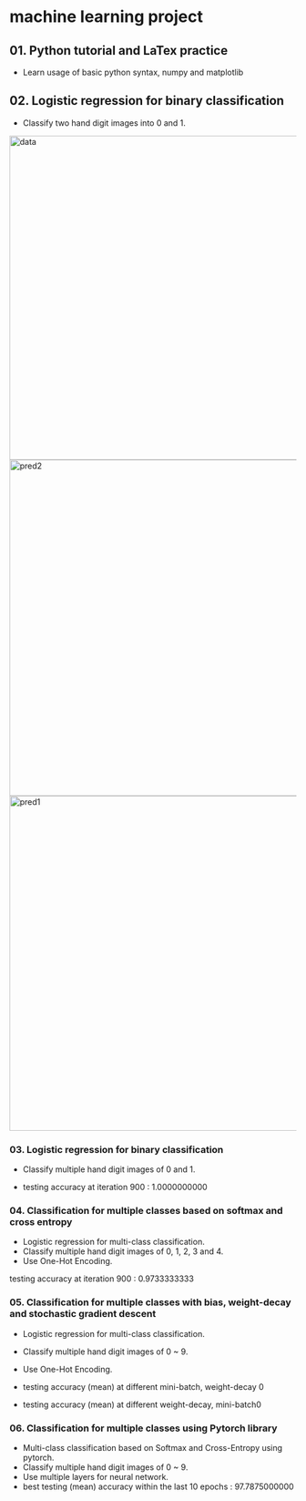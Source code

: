 # machine learning project

## 01. Python tutorial and LaTex practice

* Learn usage of basic python syntax, numpy and matplotlib

## 02. Logistic regression for binary classification

* Classify two hand digit images into 0 and 1.
<img width="569" alt="data" src="https://user-images.githubusercontent.com/76895949/153762708-363c0baa-a9c3-4a32-a95d-a98240115cb7.png">
<img width="590" alt="pred2" src="https://user-images.githubusercontent.com/76895949/153762730-ce73390d-65b7-418b-8042-c1be425b93a2.png">
<img width="588" alt="pred1" src="https://user-images.githubusercontent.com/76895949/153762736-4ebd416b-b05e-4645-9ea0-9011b0561d1c.png">

### 03. Logistic regression for binary classification

* Classify multiple hand digit images of 0 and 1.

* testing accuracy at iteration 900 : 1.0000000000

### 04. Classification for multiple classes based on softmax and cross entropy


* Logistic regression for multi-class classification.
* Classify multiple hand digit images of 0, 1, 2, 3 and 4.
* Use One-Hot Encoding.

testing accuracy at iteration 900 : 0.9733333333

### 05. Classification for multiple classes with bias, weight-decay and stochastic gradient descent

* Logistic regression for multi-class classification.
* Classify multiple hand digit images of 0 ~ 9.
* Use One-Hot Encoding.

* testing accuracy (mean) at different mini-batch, weight-decay 0

* testing accuracy (mean) at different weight-decay, mini-batch0

### 06. Classification for multiple classes using Pytorch library

* Multi-class classification based on Softmax and Cross-Entropy using pytorch.
* Classify multiple hand digit images of 0 ~ 9.
* Use multiple layers for neural network.
* best testing (mean) accuracy within the last 10 epochs : 97.7875000000

